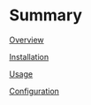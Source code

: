 # Summary

[Overview](./overview.md)

[Installation](./installation.md)

[Usage](./usage.md)

[Configuration](./configuration.md)
